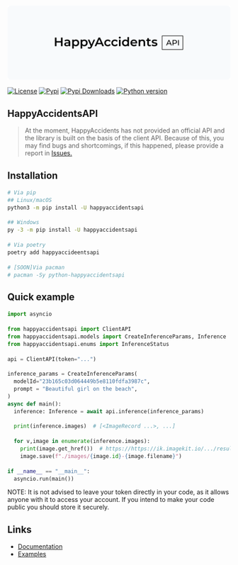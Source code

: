 <p align="center">
  <picture>
    <source media="(prefers-color-scheme: dark)" srcset="https://raw.githubusercontent.com/hoopengo/hoopengo/master/images/HappyAccidentsAPI/banner-dark.svg">
    <source media="(prefers-color-scheme: light)" srcset="https://raw.githubusercontent.com/hoopengo/hoopengo/master/images/HappyAccidentsAPI/banner-light.svg">
    <img alt="banner" src="https://raw.githubusercontent.com/hoopengo/hoopengo/master/images/HappyAccidentsAPI/banner-light.svg" style="max-width: 100%;">
  </picture>
</p>

[![License](https://img.shields.io/badge/License-Apache_2.0-blue.svg)](https://opensource.org/licenses/Apache-2.0)
[![Pypi](https://img.shields.io/pypi/v/happyaccidentsapi.svg)](https://pypi.org/project/happyaccidentsapi/)
[![Pypi Downloads](https://img.shields.io/pypi/dm/happyaccidentsapi?color=informational&label=pypi%20downloads)](https://pypi.org/project/happyaccidentsapi/)
[![Python version](https://img.shields.io/pypi/pyversions/happyaccidentsapi.svg)](https://pypi.org/pypi/happyaccidentsapi/)

## HappyAccidentsAPI

> At the moment, HappyAccidents has not provided an official API and the library is built on the basis of the client API. Because of this, you may find bugs and shortcomings, if this happened, please provide a report in [Issues.](https://github.com/hoopengo/HappyAccidentsAPI/issues)

## Installation

```sh
# Via pip
## Linux/macOS
python3 -m pip install -U happyaccidentsapi

## Windows
py -3 -m pip install -U happyaccidentsapi

# Via poetry
poetry add happyaccideentsapi

# [SOON]Via pacman
# pacman -Sy python-happyaccidentsapi

```

## Quick example

```python
import asyncio

from happyaccidentsapi import ClientAPI
from happyaccidentsapi.models import CreateInferenceParams, Inference
from happyaccidentsapi.enums import InferenceStatus

api = ClientAPI(token="...")

inference_params = CreateInferenceParams(
  modelId="23b165c03d064449b5e8110fdfa3987c",
  prompt = "Beautiful girl on the beach",
)
async def main():
  inference: Inference = await api.inference(inference_params)

  print(inference.images)  # [<ImageRecord ...>, ...]

  for v,image in enumerate(inference.images):
    print(image.get_href())  # https://https://ik.imagekit.io/.../result-4.png
    image.save(f"./images/{image.id}-{image.filename}")

if __name__ == "__main__":
  asyncio.run(main())
```

NOTE: It is not advised to leave your token directly in your code, as it allows anyone with it to access your account. If you intend to make your code public you should store it securely.

## Links

- [Documentation](https://github.com/hoopengo/HappyAccidentsAPI/tree/master/docs/)
- [Examples](https://github.com/hoopengo/HappyAccidentsAPI/tree/master/examples/)

[//]: <- [Try it Out](https://t.me/HotBebrasBot)>

